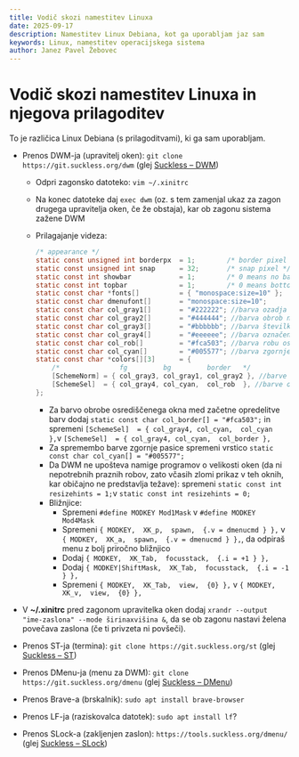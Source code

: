 ```yaml
---
title: Vodič skozi namestitev Linuxa
date: 2025-09-17
description: Namestitev Linux Debiana, kot ga uporabljam jaz sam
keywords: Linux, namestitev operacijskega sistema
author: Janez Pavel Žebovec
---
```


# Vodič skozi namestitev Linuxa in njegova prilagoditev

To je različica Linux Debiana (s prilagoditvami), ki ga sam uporabljam.

- Prenos DWM-ja (upravitelj oken): `git clone https://git.suckless.org/dwm` (glej [Suckless – DWM](https://dwm.suckless.org/))
    - Odpri zagonsko datoteko: `vim ~/.xinitrc`
    - Na konec datoteke daj `exec dwm` (oz. s tem zamenjal ukaz za zagon drugega upravitelja oken, če že obstaja), kar ob zagonu sistema zažene DWM
    - Prilagajanje videza:

        ```c
        /* appearance */
        static const unsigned int borderpx  = 1;        /* border pixel of windows */
        static const unsigned int snap      = 32;       /* snap pixel */
        static const int showbar            = 1;        /* 0 means no bar */
        static const int topbar             = 1;        /* 0 means bottom bar */
        static const char *fonts[]          = { "monospace:size=10" };
        static const char dmenufont[]       = "monospace:size=10";
        static const char col_gray1[]       = "#222222"; //barva ozadja številk
        static const char col_gray2[]       = "#444444"; //barva obrob neizbranih oken
        static const char col_gray3[]       = "#bbbbbb"; //barva številk
        static const char col_gray4[]       = "#eeeeee"; //barva označene številke
        static const char col_rob[]         = "#fca503"; //barva robu osrediščenega okna (dodano)
        static const char col_cyan[]        = "#005577"; //barva zgornje pasice (modra)
        static const char *colors[][3]      = {
            /*               fg         bg         border   */
            [SchemeNorm] = { col_gray3, col_gray1, col_gray2 }, //barve neoznačene številke/okna: barva-stevilk, ozadje-stevilk, obroba neizbranih oken
            [SchemeSel]  = { col_gray4, col_cyan,  col_rob  }, //barve označene številke/okna: barva-stevilke, ozadje-stevilke, obroba izbranega okna
        };
        ```
        - Za barvo obrobe osrediščenega okna med začetne opredelitve barv dodaj `static const char col_border[] = "#fca503";` in spremeni `[SchemeSel]  = { col_gray4, col_cyan,  col_cyan  },`v `[SchemeSel]  = { col_gray4, col_cyan,  col_border },`
        - Za spremembo barve zgornje pasice spremeni vrstico `static const char col_cyan[] = "#005577";`
        - Da DWM ne upošteva namige programov o velikosti oken (da ni nepotrebnih praznih robov, zato včasih zlomi prikaz v teh oknih, kar običajno ne predstavlja težave): spremeni `static const int resizehints = 1;`v `static const int resizehints = 0;`
        - Bližnjice:
            - Spremeni `#define MODKEY Mod1Mask` v `#define MODKEY Mod4Mask`
            - Spremeni `{ MODKEY,  XK_p,  spawn,  {.v = dmenucmd } },` v `{ MODKEY,  XK_a,  spawn,  {.v = dmenucmd } },`, da odpiraš menu z bolj priročno bližnjico
            - Dodaj `{ MODKEY,  XK_Tab,  focusstack,  {.i = +1 } },`
            - Dodaj `{ MODKEY|ShiftMask,  XK_Tab,  focusstack,  {.i = -1 } },`
            - Spremeni `{ MODKEY,  XK_Tab,  view,  {0} },` v `{ MODKEY,  XK_v,  view,  {0} },`
- V **~/.xinitrc** pred zagonom upravitelka oken dodaj `xrandr --output "ime-zaslona" --mode širinaxvišina &`, da se ob zagonu nastavi želena povečava zaslona (če ti privzeta ni povšeči).
- Prenos ST-ja (termina): `git clone https://git.suckless.org/st` (glej [Suckless – ST](https://st.suckless.org/))
- Prenos DMenu-ja (menu za DWM): `git clone https://git.suckless.org/dmenu` (glej [Suckless – DMenu](https://tools.suckless.org/dmenu/))
- Prenos Brave-a (brskalnik): `sudo apt install brave-browser`
- Prenos LF-ja (raziskovalca datotek): `sudo apt install lf`?

- Prenos SLock-a (zakljenjen zaslon): `https://tools.suckless.org/dmenu/` (glej [Suckless – SLock](https://tools.suckless.org/slock/))


